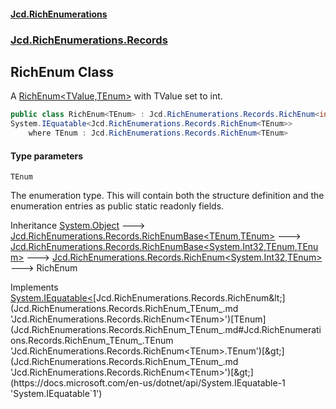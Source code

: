 #### [Jcd.RichEnumerations](index.md 'index')
### [Jcd.RichEnumerations.Records](Jcd.RichEnumerations.Records.md 'Jcd.RichEnumerations.Records')

## RichEnum<TEnum> Class

A [RichEnum&lt;TValue,TEnum&gt;](Jcd.RichEnumerations.Records.RichEnum_TValue,TEnum_.md 'Jcd.RichEnumerations.Records.RichEnum<TValue,TEnum>') with TValue set to int.

```csharp
public class RichEnum<TEnum> : Jcd.RichEnumerations.Records.RichEnum<int, TEnum>,
System.IEquatable<Jcd.RichEnumerations.Records.RichEnum<TEnum>>
    where TEnum : Jcd.RichEnumerations.Records.RichEnum<TEnum>
```
#### Type parameters

<a name='Jcd.RichEnumerations.Records.RichEnum_TEnum_.TEnum'></a>

`TEnum`

The enumeration type. This will contain both the structure definition and the enumeration
entries as public static readonly fields.

Inheritance [System.Object](https://docs.microsoft.com/en-us/dotnet/api/System.Object 'System.Object') &#129106; [Jcd.RichEnumerations.Records.RichEnumBase&lt;](Jcd.RichEnumerations.Records.RichEnumBase_TEnumeration,TEnumeratedItem_.md 'Jcd.RichEnumerations.Records.RichEnumBase<TEnumeration,TEnumeratedItem>')[TEnum](Jcd.RichEnumerations.Records.RichEnum_TEnum_.md#Jcd.RichEnumerations.Records.RichEnum_TEnum_.TEnum 'Jcd.RichEnumerations.Records.RichEnum<TEnum>.TEnum')[,](Jcd.RichEnumerations.Records.RichEnumBase_TEnumeration,TEnumeratedItem_.md 'Jcd.RichEnumerations.Records.RichEnumBase<TEnumeration,TEnumeratedItem>')[TEnum](Jcd.RichEnumerations.Records.RichEnum_TEnum_.md#Jcd.RichEnumerations.Records.RichEnum_TEnum_.TEnum 'Jcd.RichEnumerations.Records.RichEnum<TEnum>.TEnum')[&gt;](Jcd.RichEnumerations.Records.RichEnumBase_TEnumeration,TEnumeratedItem_.md 'Jcd.RichEnumerations.Records.RichEnumBase<TEnumeration,TEnumeratedItem>') &#129106; [Jcd.RichEnumerations.Records.RichEnumBase&lt;](Jcd.RichEnumerations.Records.RichEnumBase_TValue,TEnumeration,TEnumeratedItem_.md 'Jcd.RichEnumerations.Records.RichEnumBase<TValue,TEnumeration,TEnumeratedItem>')[System.Int32](https://docs.microsoft.com/en-us/dotnet/api/System.Int32 'System.Int32')[,](Jcd.RichEnumerations.Records.RichEnumBase_TValue,TEnumeration,TEnumeratedItem_.md 'Jcd.RichEnumerations.Records.RichEnumBase<TValue,TEnumeration,TEnumeratedItem>')[TEnum](Jcd.RichEnumerations.Records.RichEnum_TEnum_.md#Jcd.RichEnumerations.Records.RichEnum_TEnum_.TEnum 'Jcd.RichEnumerations.Records.RichEnum<TEnum>.TEnum')[,](Jcd.RichEnumerations.Records.RichEnumBase_TValue,TEnumeration,TEnumeratedItem_.md 'Jcd.RichEnumerations.Records.RichEnumBase<TValue,TEnumeration,TEnumeratedItem>')[TEnum](Jcd.RichEnumerations.Records.RichEnum_TEnum_.md#Jcd.RichEnumerations.Records.RichEnum_TEnum_.TEnum 'Jcd.RichEnumerations.Records.RichEnum<TEnum>.TEnum')[&gt;](Jcd.RichEnumerations.Records.RichEnumBase_TValue,TEnumeration,TEnumeratedItem_.md 'Jcd.RichEnumerations.Records.RichEnumBase<TValue,TEnumeration,TEnumeratedItem>') &#129106; [Jcd.RichEnumerations.Records.RichEnum&lt;](Jcd.RichEnumerations.Records.RichEnum_TValue,TEnum_.md 'Jcd.RichEnumerations.Records.RichEnum<TValue,TEnum>')[System.Int32](https://docs.microsoft.com/en-us/dotnet/api/System.Int32 'System.Int32')[,](Jcd.RichEnumerations.Records.RichEnum_TValue,TEnum_.md 'Jcd.RichEnumerations.Records.RichEnum<TValue,TEnum>')[TEnum](Jcd.RichEnumerations.Records.RichEnum_TEnum_.md#Jcd.RichEnumerations.Records.RichEnum_TEnum_.TEnum 'Jcd.RichEnumerations.Records.RichEnum<TEnum>.TEnum')[&gt;](Jcd.RichEnumerations.Records.RichEnum_TValue,TEnum_.md 'Jcd.RichEnumerations.Records.RichEnum<TValue,TEnum>') &#129106; RichEnum<TEnum>

Implements [System.IEquatable&lt;](https://docs.microsoft.com/en-us/dotnet/api/System.IEquatable-1 'System.IEquatable`1')[Jcd.RichEnumerations.Records.RichEnum&lt;](Jcd.RichEnumerations.Records.RichEnum_TEnum_.md 'Jcd.RichEnumerations.Records.RichEnum<TEnum>')[TEnum](Jcd.RichEnumerations.Records.RichEnum_TEnum_.md#Jcd.RichEnumerations.Records.RichEnum_TEnum_.TEnum 'Jcd.RichEnumerations.Records.RichEnum<TEnum>.TEnum')[&gt;](Jcd.RichEnumerations.Records.RichEnum_TEnum_.md 'Jcd.RichEnumerations.Records.RichEnum<TEnum>')[&gt;](https://docs.microsoft.com/en-us/dotnet/api/System.IEquatable-1 'System.IEquatable`1')